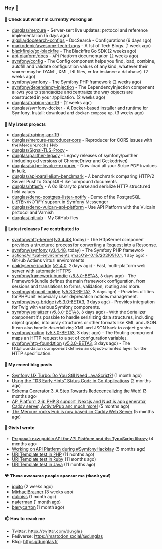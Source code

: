 ### Hey 👋

#### 👷 Check out what I'm currently working on

- [dunglas/mercure](https://github.com/dunglas/mercure) - Server-sent live updates: protocol and reference implementation (5 days ago)
- [algolia/docsearch-configs](https://github.com/algolia/docsearch-configs) - DocSearch - Configurations (6 days ago)
- [markodenic/awesome-tech-blogs](https://github.com/markodenic/awesome-tech-blogs) - A list of Tech Blogs. (1 week ago)
- [blackfireio/go-blackfire](https://github.com/blackfireio/go-blackfire) - The Blackfire Go SDK (2 weeks ago)
- [api-platform/docs](https://github.com/api-platform/docs) - API Platform documentation (2 weeks ago)
- [symfony/config](https://github.com/symfony/config) - The Config component helps you find, load, combine, autofill and validate configuration values of any kind, whatever their source may be (YAML, XML, INI files, or for instance a database). (2 weeks ago)
- [symfony/symfony](https://github.com/symfony/symfony) - The Symfony PHP framework (2 weeks ago)
- [symfony/dependency-injection](https://github.com/symfony/dependency-injection) - The DependencyInjection component allows you to standardize and centralize the way objects are constructed in your application. (2 weeks ago)
- [dunglas/training-apr-19](https://github.com/dunglas/training-apr-19) -  (2 weeks ago)
- [dunglas/symfony-docker](https://github.com/dunglas/symfony-docker) - A Docker-based installer and runtime for Symfony. Install: download and `docker-compose up`. (3 weeks ago)

#### 🌱 My latest projects

- [dunglas/training-apr-19](https://github.com/dunglas/training-apr-19) - 
- [dunglas/mercure-reproducer-cors](https://github.com/dunglas/mercure-reproducer-cors) - Reproducer for CORS issues with the Mercure.rocks Hub
- [dunglas/Signal-TLS-Proxy](https://github.com/dunglas/Signal-TLS-Proxy) - 
- [dunglas/panther-legacy](https://github.com/dunglas/panther-legacy) - Legacy releases of symfony/panther (including old versions of ChromeDriver and Geckodriver)
- [dunglas/stripe-invoice-exporter](https://github.com/dunglas/stripe-invoice-exporter) - Download all your Stripe PDF invoices in bulk.
- [dunglas/api-parallelism-benchmark](https://github.com/dunglas/api-parallelism-benchmark) - A benchmark comparing HTTP/2 Server Push to GraphQL-Like compound documents
- [dunglas/httpsfv](https://github.com/dunglas/httpsfv) - A Go library to parse and serialize HTTP structured field values
- [dunglas/demo-postgres-listen-notify](https://github.com/dunglas/demo-postgres-listen-notify) - Demo of the PostgreSQL LISTEN/NOTIFY support in Symfony Messenger
- [dunglas/demo-vulcain-api-platform](https://github.com/dunglas/demo-vulcain-api-platform) - Use API Platform with the Vulcain protocol and Varnish!
- [dunglas/.github](https://github.com/dunglas/.github) - My GitHub files

#### 🔭 Latest releases I've contributed to

- [symfony/http-kernel](https://github.com/symfony/http-kernel) ([v3.4.48](https://github.com/symfony/http-kernel/releases/tag/v3.4.48), today) - The HttpKernel component provides a structured process for converting a Request into a Response.
- [symfony/symfony](https://github.com/symfony/symfony) ([v3.4.48](https://github.com/symfony/symfony/releases/tag/v3.4.48), today) - The Symfony PHP framework
- [actions/virtual-environments](https://github.com/actions/virtual-environments) ([macOS-10.15/20210510.1](https://github.com/actions/virtual-environments/releases/tag/macOS-10.15%2F20210510.1), 1 day ago) - GitHub Actions virtual environments
- [caddyserver/caddy](https://github.com/caddyserver/caddy) ([v2.4.0](https://github.com/caddyserver/caddy/releases/tag/v2.4.0), 2 days ago) - Fast, multi-platform web server with automatic HTTPS
- [symfony/framework-bundle](https://github.com/symfony/framework-bundle) ([v5.3.0-BETA3](https://github.com/symfony/framework-bundle/releases/tag/v5.3.0-BETA3), 3 days ago) - The FrameworkBundle defines the main framework configuration, from sessions and translations to forms, validation, routing and more.
- [symfony/phpunit-bridge](https://github.com/symfony/phpunit-bridge) ([v5.3.0-BETA3](https://github.com/symfony/phpunit-bridge/releases/tag/v5.3.0-BETA3), 3 days ago) - Provides utilities for PHPUnit, especially user deprecation notices management.
- [symfony/twig-bridge](https://github.com/symfony/twig-bridge) ([v5.3.0-BETA3](https://github.com/symfony/twig-bridge/releases/tag/v5.3.0-BETA3), 3 days ago) - Provides integration for Twig with various Symfony components.
- [symfony/serializer](https://github.com/symfony/serializer) ([v5.3.0-BETA3](https://github.com/symfony/serializer/releases/tag/v5.3.0-BETA3), 3 days ago) - With the Serializer component it&#39;s possible to handle serializing data structures, including object graphs, into array structures or other formats like XML and JSON. It can also handle deserializing XML and JSON back to object graphs.
- [symfony/routing](https://github.com/symfony/routing) ([v5.3.0-BETA3](https://github.com/symfony/routing/releases/tag/v5.3.0-BETA3), 3 days ago) - The Routing component maps an HTTP request to a set of configuration variables.
- [symfony/http-foundation](https://github.com/symfony/http-foundation) ([v5.3.0-BETA3](https://github.com/symfony/http-foundation/releases/tag/v5.3.0-BETA3), 3 days ago) - The HttpFoundation component defines an object-oriented layer for the HTTP specification.

#### 📜 My recent blog posts

- [Symfony UX Turbo: Do You Still Need JavaScript?!](http://feedproxy.google.com/~r/dunglas/~3/icLJBhKwqcY/) (1 month ago)
- [Using the “103 Early Hints” Status Code in Go Applications](http://feedproxy.google.com/~r/dunglas/~3/WDhgVmMJ2T0/) (2 months ago)
- [Schema Generator 3: A Step Towards Redecentralizing the Web!](http://feedproxy.google.com/~r/dunglas/~3/-eYprhFHaXA/) (3 months ago)
- [API Platform 2.6: PHP 8 support, Next.js and Nuxt.js app generator, Caddy server, ActivityPub and much more!](http://feedproxy.google.com/~r/dunglas/~3/X1dkcrZS-qU/) (5 months ago)
- [The Mercure.rocks Hub is now based on Caddy Web Server](http://feedproxy.google.com/~r/dunglas/~3/MjBonxZ_8uQ/) (5 months ago)

#### 📓 Gists I wrote

- [Proposal: new public API for API Platform and the TypeScript library](https://gist.github.com/4da2026f34bf7f18e1db955ef8a9b417) (4 months ago)
- [Working on API Platform during #SymfonyHackday](https://gist.github.com/3949272d40e6390cdd2850a4f312a02a) (5 months ago)
- [URI Template test in PHP](https://gist.github.com/5b10b586427cf66e78a968f82f80691a) (11 months ago)
- [URI Template test in Ruby](https://gist.github.com/ec793690f66167cb849c02284ecf748d) (11 months ago)
- [URI Template test in Java](https://gist.github.com/788b70312231d24e46d7632c634784f5) (11 months ago)

#### ❤️ These awesome people sponsor me (thank you!)

- [iquito](https://github.com/iquito) (2 weeks ago)
- [MichaelBrauner](https://github.com/MichaelBrauner) (3 weeks ago)
- [duboiss](https://github.com/duboiss) (1 month ago)
- [naderman](https://github.com/naderman) (1 month ago)
- [barrycarton](https://github.com/barrycarton) (1 month ago)

#### 📫 How to reach me

- Twitter: https://twitter.com/dunglas
- Fediverse: https://mastodon.social/@dunglas
- Blog: https://dunglas.fr

